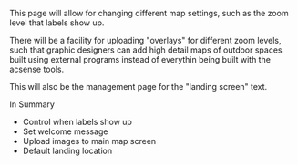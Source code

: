 This page will allow for changing different map settings, such as the zoom level that labels show up. 

There will be a facility for uploading "overlays" for different zoom levels, such that graphic designers can add high detail maps of outdoor spaces built using external programs instead of everythin being built with the acsense tools.

This will also be the management page for the "landing screen" text.

In Summary

* Control when labels show up
* Set welcome message
* Upload images to main map screen
* Default landing location 